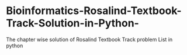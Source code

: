 # Bioinformatics-Rosalind-Textbook-Track-Solution-in-Python-
The chapter wise solution of Rosalind Textbook Track problem List in python

